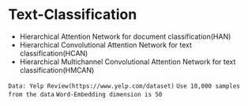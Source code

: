 # Text-Classification

* Hierarchical Attention Network for document classification(HAN)
* Hierarchical Convolutional Attention Network for text classification(HCAN)
* Hierarchical Multichannel Convolutional Attention Network for text classification(HMCAN)

```Data: Yelp Review(https://www.yelp.com/dataset)```
```Use 10,000 samples from the data```
```Word-Embedding dimension is 50```
